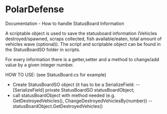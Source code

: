 # PolarDefense
Documentation - How to handle StatusBoard Information

A scriptable object is used to save the statusboard information (Vehicles destroyed/spawned, scraps collected, fish available/eaten, total amount of vehicles wave (optional)).
The script and scriptable object can be found in the StatusBoardSO folder in scripts.

For every information there is a getter,setter and a method to change/add value by a given integer number.

HOW TO USE: (see StatusBoard.cs for example)
- Create StatusBoardSO object (it has to be a SerializeField:
--  [SerializeField]
    private StatusBoardSO statusBoardObject;
- call statusBoardObject with method needed (e.g. GetDestroyedVehicles(), ChangeDestroyedVehiclesBy(number))
-- statusBoardObject.GetDestroyedVehicles()

